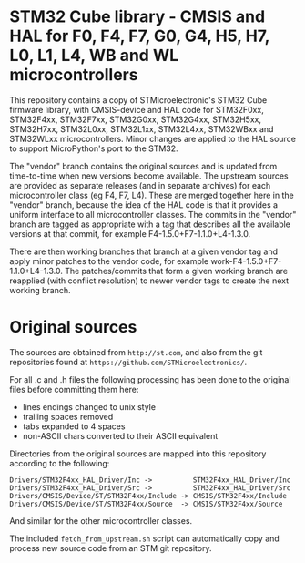 STM32 Cube library - CMSIS and HAL for F0, F4, F7, G0, G4, H5, H7, L0, L1, L4, WB and WL microcontrollers
=========================================================================================================

This repository contains a copy of STMicroelectronic's STM32 Cube firmware
library, with CMSIS-device and HAL code for STM32F0xx, STM32F4xx, STM32F7xx,
STM32G0xx, STM32G4xx, STM32H5xx, STM32H7xx, STM32L0xx, STM32L1xx, STM32L4xx, STM32WBxx
and STM32WLxx microcontrollers.  Minor changes are applied to the HAL source
to support MicroPython's port to the STM32.

The "vendor" branch contains the original sources and is updated from
time-to-time when new versions become available.  The upstream sources are
provided as separate releases (and in separate archives) for each
microcontroller class (eg F4, F7, L4).  These are merged together here in
the "vendor" branch, because the idea of the HAL code is that it provides a
uniform interface to all microcontroller classes.  The commits in the "vendor"
branch are tagged as appropriate with a tag that describes all the available
versions at that commit, for example F4-1.5.0+F7-1.1.0+L4-1.3.0.

There are then working branches that branch at a given vendor tag and apply
minor patches to the vendor code, for example work-F4-1.5.0+F7-1.1.0+L4-1.3.0.
The patches/commits that form a given working branch are reapplied (with
conflict resolution) to newer vendor tags to create the next working branch.

Original sources
================

The sources are obtained from ``http://st.com``, and also from the git
repositories found at ``https://github.com/STMicroelectronics/``.

For all .c and .h files the following processing has been done to the original
files before committing them here:
- lines endings changed to unix style
- trailing spaces removed
- tabs expanded to 4 spaces
- non-ASCII chars converted to their ASCII equivalent

Directories from the original sources are mapped into this repository according
to the following:
```
Drivers/STM32F4xx_HAL_Driver/Inc ->          STM32F4xx_HAL_Driver/Inc
Drivers/STM32F4xx_HAL_Driver/Src ->          STM32F4xx_HAL_Driver/Src
Drivers/CMSIS/Device/ST/STM32F4xx/Include -> CMSIS/STM32F4xx/Include
Drivers/CMSIS/Device/ST/STM32F4xx/Source  -> CMSIS/STM32F4xx/Source
```
And similar for the other microcontroller classes.

The included `fetch_from_upstream.sh` script can automatically copy and process
new source code from an STM git repository.
